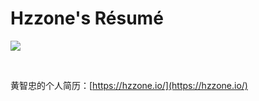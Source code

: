 # Hzzone's Résumé

![](https://img.shields.io/badge/powered%20by-jekyll-red.svg) 			

​	  

黄智忠的个人简历：[https://hzzone.io/](https://hzzone.io/)

